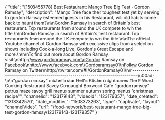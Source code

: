 {
    "title": "[1508455778] Best Restaurant: Mango Tree Big Test - Gordon Ramsay",
    "description": "Mango Tree face their toughest test yet by serving to gordon Ramsay esteemed guests in his Restaurant, will old habits come back to haunt them?\n\nGordon Ramsay in search of Britain's best restaurant. Top restaurants from around the UK compete to win the title.\n\nGordon Ramsay in search of Britain's best restaurant. Top restaurants from around the UK compete to win the title.\n\nThe official Youtube channel of Gordon Ramsay with exclusive clips from a selection shows including Cook-a-long Live, Gordon's Great Escape and more.\n\n\nTo find out more about Gordon Ramsay visit:\nhttp:\/\/www.gordonramsay.com\nGordon Ramsay on Facebook\nhttp:\/\/www.facebook.com\/Gordonramsay01\nFollow Gordon Ramsay on Twitter\nhttp:\/\/twitter.com\/#!\/GordonRamsay01\n\n--------------------------------------------------------------------------------\u00ad-\n\n\"gordon ramsay\" michelin star Hell's Kitchen nightmares The F Word Cooking Restaurant Savoy Connaught Boxwood Cafe \"gordon ramsey\" petrus maze savoy grill menus summer autumn spring menus \"christmas recipe\"",
    "channelid": "123179143",
    "videoid": "123179357",
    "date_created": "1318342570",
    "date_modified": "1508373263",
    "type": "captivate",
    "layout": "channelVideo",
    "url": "\/food-network\/best-restaurant-mango-tree-big-test-gordon-ramsay\/123179143-123179357"
}